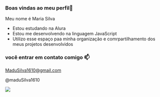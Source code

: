 ### Boas vindas ao meu perfil🖤

Meu nome é Maria Silva

- Estou estudando na Alura
- Estou me desenvolvendo na linguagem JavaScript
- Utilizo esse espaço paa minha organização e  comrpartilhamento dos meus projetos desenvolvidos

 ### você entrar em contato comigo 📫

 MaduSilva1610@gmail.com

 @maduSilva1610
 
![](https://media1.tenor.com/m/TC2mmS3fiAIAAAAC/mimi-mimi-mitsuri.gif)
